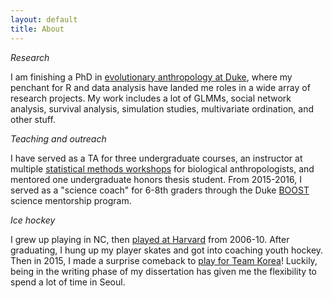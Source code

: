 ```yaml
---
layout: default
title: About
---
```


*Research*

I am finishing a PhD in <a target="_blank" href="https://evolutionaryanthropology.duke.edu/graduate">evolutionary anthropology at Duke</a>, where my penchant for R and data analysis have landed me roles in a wide array of research projects. My work includes a lot of GLMMs, social network analysis, survival analysis, simulation studies, multivariate ordination, and other stuff. 

*Teaching and outreach* 

I have served as a TA for three undergraduate courses, an instructor at multiple <a target="_blank" href="http://www.anthrotree.info/wiki/projects/anthrotree2014/AnthroTree_2014.html">statistical methods workshops</a> for biological anthropologists, and mentored one undergraduate honors thesis student. From 2015-2016, I served as a "science coach" for 6-8th graders through the Duke <a target="_blank" href="https://sites.duke.edu/boost/">BOOST</a> science mentorship program. 

*Ice hockey*

I grew up playing in NC, then <a target="_blank" href="http://www.thecrimson.com/article/2010/2/23/whockey-aotw-griffin-022310/">played at Harvard</a> from 2006-10. After graduating, I hung up my player skates and got into coaching youth hockey. Then in 2015, I made a surprise comeback to <a target="_blank" href="http://english.yonhapnews.co.kr/interview/2017/04/07/16/0800000000AEN20170407003200315F.html">play for Team Korea</a>! Luckily, being in the writing phase of my dissertation has given me the flexibility to spend a lot of time in Seoul.

